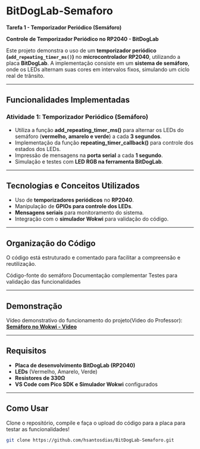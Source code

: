 # **BitDogLab-Semaforo**

**Tarefa 1 - Temporizador Periódico (Semáforo)**


 **Controle de Temporizador Periódico no RP2040 - BitDogLab**

Este projeto demonstra o uso de um **temporizador periódico (`add_repeating_timer_ms()`)** no **microcontrolador RP2040**, utilizando a placa **BitDogLab**. A implementação consiste em um **sistema de semáforo**, onde os LEDs alternam suas cores em intervalos fixos, simulando um ciclo real de trânsito.

---

## **Funcionalidades Implementadas**

### **Atividade 1: Temporizador Periódico (Semáforo)**

- Utiliza a função **add_repeating_timer_ms()** para alternar os LEDs do semáforo (**vermelho, amarelo e verde**) a cada **3 segundos**.
- Implementação da função **repeating_timer_callback()** para controle dos estados dos LEDs.
- Impressão de mensagens na **porta serial** a cada **1 segundo**.
- Simulação e testes com **LED RGB na ferramenta BitDogLab**.

---

##  **Tecnologias e Conceitos Utilizados**

- Uso de **temporizadores periódicos** no **RP2040**.
- Manipulação de **GPIOs para controle dos LEDs**.
- **Mensagens seriais** para monitoramento do sistema.
- Integração com o **simulador Wokwi** para validação do código.

---

## **Organização do Código**

O código está estruturado e comentado para facilitar a compreensão e reutilização.

 Código-fonte do semáforo
 Documentação complementar
Testes para validação das funcionalidades

---

## **Demonstração**

Vídeo demonstrativo do funcionamento do projeto(Video do Professor):
 **[Semáforo no Wokwi - Vídeo](https://www.dropbox.com/scl/fi/6w37qxzdq4ytljqvqzr6h/2025-01-25-17-48-11.mkv?rlkey=yjj1iqcfkx444xigglaxqw81e&dl=0)**

---

## **Requisitos**

- **Placa de desenvolvimento BitDogLab (RP2040)**
- **LEDs** (Vermelho, Amarelo, Verde)
- **Resistores de 330Ω**
- **VS Code com Pico SDK e Simulador Wokwi** configurados

---

## **Como Usar**

Clone o repositório, compile e faça o upload do código para a placa para testar as funcionalidades!

```bash
git clone https://github.com/hsantosdias/BitDogLab-Semaforo.git
```
